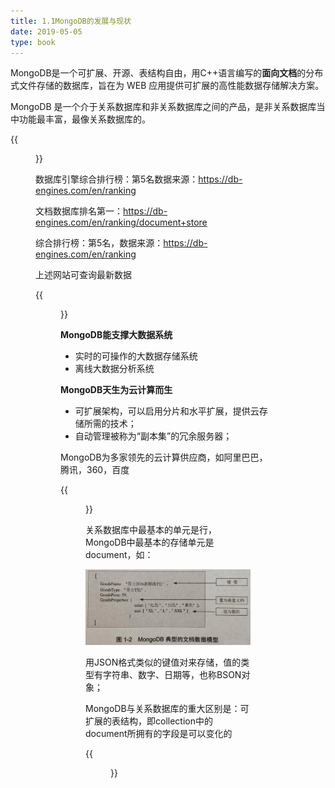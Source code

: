 ```yaml
---
title: 1.1MongoDB的发展与现状
date: 2019-05-05
type: book
---
```


MongoDB是一个可扩展、开源、表结构自由，用C++语言编写的**面向文档**的分布式文件存储的数据库，旨在为 WEB 应用提供可扩展的高性能数据存储解决方案。

MongoDB 是一个介于关系数据库和非关系数据库之间的产品，是非关系数据库当中功能最丰富，最像关系数据库的。

{{<figure src="./images/1.1-1.png" caption="1.1-1" numbered="true">}}

数据库引擎综合排行榜：第5名数据来源：https://db-engines.com/en/ranking

文档数据库排名第一：https://db-engines.com/en/ranking/document+store

综合排行榜：第5名，数据来源：https://db-engines.com/en/ranking

上述网站可查询最新数据

{{<figure src="./images/1.1-2.png" caption="1.1-2" numbered="true">}}

**MongoDB能支撑大数据系统**

- 实时的可操作的大数据存储系统
- 离线大数据分析系统

**MongoDB天生为云计算而生**

- 可扩展架构，可以启用分片和水平扩展，提供云存储所需的技术；
- 自动管理被称为“副本集”的冗余服务器；

MongoDB为多家领先的云计算供应商，如阿里巴巴，腾讯，360，百度

{{<figure src="./images/1.1-3.png" caption="1.1-3" numbered="true">}}

关系数据库中最基本的单元是行，MongoDB中最基本的存储单元是document，如：

<img src="./images/1.1-4.png" alt="1.1-4" />

用JSON格式类似的键值对来存储，值的类型有字符串、数字、日期等，也称BSON对象；

MongoDB与关系数据库的重大区别是：可扩展的表结构，即collection中的document所拥有的字段是可以变化的

{{<figure src="./images/1.1-5.png" caption="1.1-5" numbered="true">}}